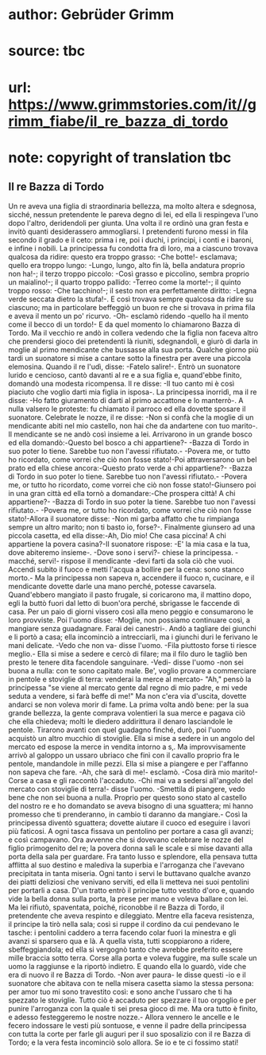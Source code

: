 # author: Gebrüder Grimm
# source: tbc
# url: https://www.grimmstories.com/it//grimm_fiabe/il_re_bazza_di_tordo
# note: copyright of translation tbc

## Il re Bazza di Tordo 

Un re aveva una figlia di straordinaria bellezza, ma molto altera e
sdegnosa, sicché‚ nessun pretendente le pareva degno di lei, ed ella li
respingeva l'uno dopo l'altro, deridendoli per giunta. Una volta il re
ordinò una gran festa e invitò quanti desiderassero ammogliarsi. I
pretendenti furono messi in fila secondo il grado e il ceto: prima i re,
poi i duchi, i principi, i conti e i baroni, e infine i nobili. La
principessa fu condotta fra di loro, ma a ciascuno trovava qualcosa da
ridire: questo era troppo grasso: -Che botte!- esclamava; quello era
troppo lungo: -Lungo, lungo, alto fin là, bella andatura proprio non
ha!-; il terzo troppo piccolo: -Così grasso e piccolino, sembra proprio
un maialino!-; il quarto troppo pallido: -Terreo come la morte!-; il
quinto troppo rosso: -Che tacchino!-; il sesto non era perfettamente
diritto: -Legna verde seccata dietro la stufa!-. E così trovava sempre
qualcosa da ridire su ciascuno; ma in particolare beffeggiò un buon re
che si trovava in prima fila e aveva il mento un po' ricurvo. -Oh-
esclamò ridendo -quello ha il mento come il becco di un tordo!- E da
quel momento lo chiamarono Bazza di Tordo. Ma il vecchio re andò in
collera vedendo che la figlia non faceva altro che prendersi gioco dei
pretendenti là riuniti, sdegnandoli, e giurò di darla in moglie al primo
mendicante che bussasse alla sua porta. Qualche giorno più tardi un
suonatore si mise a cantare sotto la finestra per avere una piccola
elemosina. Quando il re l'udì, disse: -Fatelo salire!-. Entrò un
suonatore lurido e cencioso, cantò davanti al re e a sua figlia e,
quand'ebbe finito, domandò una modesta ricompensa. Il re disse: -Il tuo
canto mi è così piaciuto che voglio darti mia figlia in isposa-. La
principessa inorridì, ma il re disse: -Ho fatto giuramento di darti al
primo accattone e lo manterrò-. A nulla valsero le proteste: fu chiamato
il parroco ed ella dovette sposare il suonatore. Celebrate le nozze, il
re disse: -Non si confà che la moglie di un mendicante abiti nel mio
castello, non hai che da andartene con tuo marito-. Il mendicante se ne
andò così insieme a lei. Arrivarono in un grande bosco ed ella
domandò:-Questo bel bosco a chi appartiene?- -Bazza di Tordo in suo
poter lo tiene. Sarebbe tuo non l'avessi rifiutato.- -Povera me, or
tutto ho ricordato, come vorrei che ciò non fosse stato!-Poi
attraversarono un bel prato ed ella chiese ancora:-Questo prato verde a
chi appartiene?- -Bazza di Tordo in suo poter lo tiene. Sarebbe tuo non
l'avessi rifiutato.- -Povera me, or tutto ho ricordato, come vorrei che
ciò non fosse stato!-Giunsero poi in una gran città ed ella tornò a
domandare:-Che prospera città! A chi appartiene?- -Bazza di Tordo in suo
poter la tiene. Sarebbe tuo non l'avessi rifiutato.- -Povera me, or
tutto ho ricordato, come vorrei che ciò non fosse stato!-Allora il
suonatore disse: -Non mi garba affatto che tu rimpianga sempre un altro
marito; non ti basto io, forse?-. Finalmente giunsero ad una piccola
casetta, ed ella disse:-Ah, Dio mio! Che casa piccina! A chi appartiene
la povera casina?-Il suonatore rispose: -E' la mia casa e la tua, dove
abiteremo insieme-. -Dove sono i servi?- chiese la principessa. -macché‚
servi!- rispose il mendicante -devi farti da sola ciò che vuoi. Accendi
subito il fuoco e metti l'acqua a bollire per la cena: sono stanco
morto.- Ma la principessa non sapeva n‚ accendere il fuoco n‚ cucinare,
e il mendicante dovette darle una mano perché‚ potesse cavarsela.
Quand'ebbero mangiato il pasto frugale, si coricarono ma, il mattino
dopo, egli la buttò fuori dal letto di buon'ora perché‚ sbrigasse le
faccende di casa. Per un paio di giorni vissero così alla meno peggio e
consumarono le loro provviste. Poi l'uomo disse: -Moglie, non possiamo
continuare così, a mangiare senza guadagnare. Farai dei canestri-. Andò
a tagliare dei giunchi e li portò a casa; ella incominciò a
intrecciarli, ma i giunchi duri le ferivano le mani delicate. -Vedo che
non va- disse l'uomo. -Fila piuttosto forse ti riesce meglio.- Ella si
mise a sedere e cercò di filare; ma il filo duro le tagliò ben presto le
tenere dita facendole sanguinare. -Vedi- disse l'uomo -non sei buona a
nulla: con te sono capitato male. Be', voglio provare a commerciare in
pentole e stoviglie di terra: venderai la merce al mercato- "Ah,"
pensò la principessa "se viene al mercato gente dal regno di mio padre,
e mi vede seduta a vendere, si farà beffe di me!" Ma non c'era via
d'uscita, dovette andarci se non voleva morir di fame. La prima volta
andò bene: per la sua grande bellezza, la gente comprava volentieri la
sua merce e pagava ciò che ella chiedeva; molti le diedero addirittura
il denaro lasciandole le pentole. Tirarono avanti con quel guadagno
finché‚ durò, poi l'uomo acquistò un altro mucchio di stoviglie. Ella
si mise a sedere in un angolo del mercato ed espose la merce in vendita
intorno a s‚. Ma improvvisamente arrivò al galoppo un ussaro ubriaco che
finì con il cavallo proprio fra le pentole, mandandole in mille pezzi.
Ella si mise a piangere e per l'affanno non sapeva che fare. -Ah, che
sarà di me!- esclamò. -Cosa dirà mio marito!- Corse a casa e gli
raccontò l'accaduto. -Chi mai va a sedersi all'angolo del mercato con
stoviglie di terra!- disse l'uomo. -Smettila di piangere, vedo bene che
non sei buona a nulla. Proprio per questo sono stato al castello del
nostro re e ho domandato se aveva bisogno di una sguattera; mi hanno
promesso che ti prenderanno, in cambio ti daranno da mangiare.- Così la
principessa diventò sguattera; dovette aiutare il cuoco ed eseguire i
lavori più faticosi. A ogni tasca fissava un pentolino per portare a
casa gli avanzi; e così campavano. Ora avvenne che si dovevano celebrare
le nozze del figlio primogenito del re; la povera donna salì le scale e
si mise davanti alla porta della sala per guardare. Fra tanto lusso e
splendore, ella pensava tutta afflitta al suo destino e malediva la
superbia e l'arroganza che l'avevano precipitata in tanta miseria.
Ogni tanto i servi le buttavano qualche avanzo dei piatti deliziosi che
venivano serviti, ed ella li metteva nei suoi pentolini per portarli a
casa. D'un tratto entrò il principe tutto vestito d'oro e, quando vide
la bella donna sulla porta, la prese per mano e voleva ballare con lei.
Ma lei rifiutò, spaventata, poiché‚ riconobbe il re Bazza di Tordo, il
pretendente che aveva respinto e dileggiato. Mentre ella faceva
resistenza, il principe la tirò nella sala; così si ruppe il cordino da
cui pendevano le tasche: i pentolini caddero a terra facendo colar fuori
la minestra e gli avanzi si sparsero qua e là. A quella vista, tutti
scoppiarono a ridere, sbeffeggiandola; ed ella si vergognò tanto che
avrebbe preferito essere mille braccia sotto terra. Corse alla porta e
voleva fuggire, ma sulle scale un uomo la raggiunse e la riportò
indietro. E quando ella lo guardò, vide che era di nuovo il re Bazza di
Tordo. -Non aver paura- le disse questi -io e il suonatore che abitava
con te nella misera casetta siamo la stessa persona: per amor tuo mi
sono travestito così: e sono anche l'ussaro che ti ha spezzato le
stoviglie. Tutto ciò è accaduto per spezzare il tuo orgoglio e per
punire l'arroganza con la quale ti sei presa gioco di me. Ma ora tutto
è finito, e adesso festeggeremo le nostre nozze.- Allora vennero le
ancelle e le fecero indossare le vesti più sontuose, e venne il padre
della principessa con tutta la corte per farle gli auguri per il suo
sposalizio con il re Bazza di Tordo; e la vera festa incominciò solo
allora. Se io e te ci fossimo stati!
